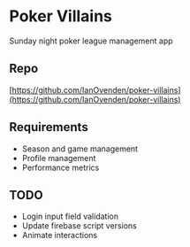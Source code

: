 # Poker Villains
Sunday night poker league management app

## Repo
[https://github.com/IanOvenden/poker-villains](https://github.com/IanOvenden/poker-villains)

## Requirements

- Season and game management
- Profile management
- Performance metrics

## TODO
- Login input field validation
- Update firebase script versions
- Animate interactions